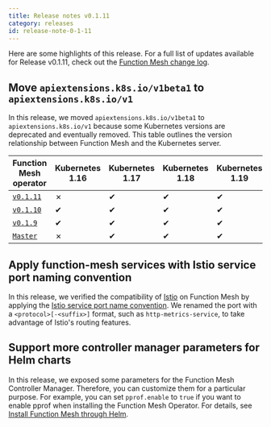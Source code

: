 ```yaml
---
title: Release notes v0.1.11
category: releases
id: release-note-0-1-11
---
```


Here are some highlights of this release. For a full list of updates available for Release v0.1.11, check out the [Function Mesh change log](https://github.com/streamnative/function-mesh/releases/tag/v0.1.11).


## Move `apiextensions.k8s.io/v1beta1` to `apiextensions.k8s.io/v1`

In this release, we moved `apiextensions.k8s.io/v1beta1` to `apiextensions.k8s.io/v1` because some Kubernetes versions are deprecated and eventually removed. This table outlines the version relationship between Function Mesh and the Kubernetes server.

| Function Mesh operator                                                          | Kubernetes 1.16  | Kubernetes 1.17 | Kubernetes 1.18 | Kubernetes 1.19 | Kubernetes 1.20 | Kubernetes 1.21 | Kubernetes 1.22 |
|---------------------------------------------------------------------------------|------------------|-----------------|-----------------|-----------------|-----------------|-----------------|-----------------|
| [`v0.1.11`](https://github.com/streamnative/function-mesh/releases/tag/v0.1.11) | ✗                | ✔               | ✔               | ✔               | ✔               | ✔               | ✔               |
| [`v0.1.10`](https://github.com/streamnative/function-mesh/releases/tag/v0.1.10) | ✔                | ✔               | ✔               | ✔               | ✔               | ✔               | ✗               |
| [`v0.1.9`](https://github.com/streamnative/function-mesh/releases/tag/v0.1.9)   | ✔                | ✔               | ✔               | ✔               | ✔               | ✔               | ✗               |
| [`Master`](https://github.com/streamnative/function-mesh/tree/master)           | ✗                | ✔               | ✔               | ✔               | ✔               | ✔               | ✔               |


## Apply function-mesh services with Istio service port naming convention

In this release, we verified the compatibility of [Istio](https://istio.io/latest/) on Function Mesh by applying the [Istio service port name convention](https://istio.io/latest/docs/ops/deployment/requirements/). We renamed the port with a `<protocol>[-<suffix>]` format, such as `http-metrics-service`, to take advantage of Istio's routing features.

## Support more controller manager parameters for Helm charts

In this release, we exposed some parameters for the Function Mesh Controller Manager. Therefore, you can customize them for a particular purpose. For example, you can set `pprof.enable` to `true` if you want to enable pprof when installing the Function Mesh Operator. For details, see [Install Function Mesh through Helm](https://functionmesh.io/docs/next/install-function-mesh#install-function-mesh-through-helm).